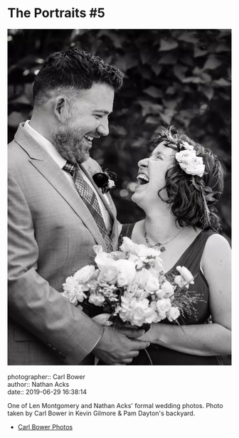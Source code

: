 # The Portraits #5

![One of Len Montgomery and Nathan Acks' formal wedding photos](assets/2019-06-29-set-2-the-portraits-05.webp)

photographer:: Carl Bower  
author:: Nathan Acks  
date:: 2019-06-29 16:38:14

One of Len Montgomery and Nathan Acks' formal wedding photos. Photo taken by Carl Bower in Kevin Gilmore & Pam Dayton's backyard.

* [Carl Bower Photos](https://carlbowerphotos.com)
